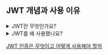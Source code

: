 ## JWT 개념과 사용 이유

<details> 
<summary>JWT란 무엇인가요?</summary>
<div markdown="1">
JWT란 토큰 인증 방식의 일종으로 서버에 세션 정보를 저장하지 않고, 로그인 시 클라이언트에게 로그인 사용자 정보가 포함된 토큰을 발행하고 클라이언트는 특정 요청마다 이 토큰을 함께 보냅니다. 토큰을 받은 서버는 토큰을 파싱해 인증과 인가 작업을 진행합니다.<Br>
JWT는 헤더, 시그니쳐, 페이로드로 구성되어 있습니다. 헤더는 토큰의 타입(Bearer), 암호화 알고리즘을 담고 있고, 페이로드는 토큰의 정보를 담습니다. 시그니쳐는 jwt 비밀키로 만들어진 일련의 문자열로 토큰의 정보가 신뢰할 수 있는 것인지 판단할 수 있도록 합니다.<br>
</div>
</details>



<details>
<summary>JWT를 왜 사용했나요?</summary>
<div markdown="1">
REST의 특징 중 stateless라는 특징이 있는데 사용자의 상태 정보를 서버에 저장하지 않는 특성입니다. <br>
또한 Scale-out의 가능성을 고려해 세션의 정합성을 맞추는 작업보다 JWT를 사용하는 것이 더 좋다고 판단했습니다.<br>
</div>
</details>
  
  
[JWT 인증은 무엇이고 어떻게 사용해야 할까](https://www.popit.kr/jwt-%ec%9d%b8%ec%a6%9d%ec%9d%80-%eb%ac%b4%ec%97%87%ec%9d%b4%ea%b3%a0-%ec%96%b4%eb%96%bb%ea%b2%8c-%ec%82%ac%ec%9a%a9%ed%95%b4%ec%95%bc-%ed%95%a0%ea%b9%8c/)
